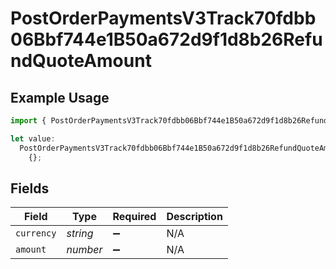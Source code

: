 # PostOrderPaymentsV3Track70fdbb06Bbf744e1B50a672d9f1d8b26RefundQuoteAmount

## Example Usage

```typescript
import { PostOrderPaymentsV3Track70fdbb06Bbf744e1B50a672d9f1d8b26RefundQuoteAmount } from "@dhaba/safepay-ts/models/operations";

let value:
  PostOrderPaymentsV3Track70fdbb06Bbf744e1B50a672d9f1d8b26RefundQuoteAmount =
    {};
```

## Fields

| Field              | Type               | Required           | Description        |
| ------------------ | ------------------ | ------------------ | ------------------ |
| `currency`         | *string*           | :heavy_minus_sign: | N/A                |
| `amount`           | *number*           | :heavy_minus_sign: | N/A                |